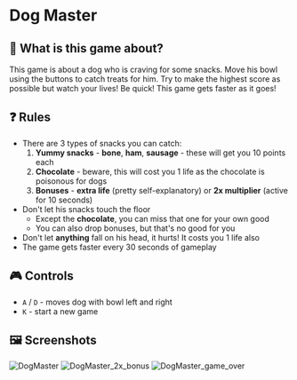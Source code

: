 # Dog Master

## 🤔 What is this game about?
This game is about a dog who is craving for some snacks.
Move his bowl using the buttons to catch treats for him. Try to make the highest score as possible but watch your lives!
Be quick! This game gets faster as it goes!

## ❓ Rules
- There are 3 types of snacks you can catch:
    1) **Yummy snacks** - **bone**, **ham**, **sausage** - these will get you 10 points each
    2) **Chocolate** - beware, this will cost you 1 life as the chocolate is poisonous for dogs
    3) **Bonuses** - **extra life** (pretty self-explanatory) or **2x multiplier** (active for 10 seconds)
- Don't let his snacks touch the floor
    - Except the **chocolate**, you can miss that one for your own good
    - You can also drop bonuses, but that's no good for you
- Don't let **anything** fall on his head, it hurts! It costs you 1 life also
- The game gets faster every 30 seconds of gameplay

## 🎮 Controls
- `A` / `D` - moves dog with bowl left and right
- `K` - start a new game

## 🖼 Screenshots
![DogMaster](https://github.com/user-attachments/assets/0e641919-6abc-48cb-8683-4c509bb942f0)
![DogMaster_2x_bonus](https://github.com/user-attachments/assets/45fc6570-e575-4bae-95d0-41953d569064)
![DogMaster_game_over](https://github.com/user-attachments/assets/86e2f6fc-c9c8-4dca-920c-ff8fb9f4b28b)

